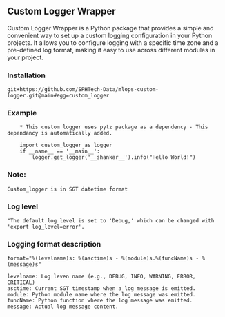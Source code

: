 ## Custom Logger Wrapper

Custom Logger Wrapper is a Python package that provides a simple and convenient way to set up a custom logging configuration in your Python projects. It allows you to configure logging with a specific time zone and a pre-defined log format, making it easy to use across different modules in your project.

### Installation
    git+https://github.com/SPHTech-Data/mlops-custom-logger.git@main#egg=custom_logger
    
### Example
```
    * This custom logger uses pytz package as a dependency - This dependancy is automatically added.

    import custom_logger as logger
    if __name__ == '__main__':
        logger.get_logger('__shankar__').info("Hello World!")

```



### Note: 
    Custom_logger is in SGT datetime format

### Log level
    "The default log level is set to 'Debug,' which can be changed with 'export log_level=error'.

### Logging format description
    format="%(levelname)s: %(asctime)s - %(module)s.%(funcName)s - %(message)s"

    levelname: Log leven name (e.g., DEBUG, INFO, WARNING, ERROR, CRITICAL)
    asctime: Current SGT timestamp when a log message is emitted.
    module: Python module name where the log message was emitted.
    funcName: Python function where the log message was emitted.
    message: Actual log message content.

